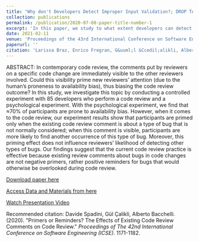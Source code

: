 ```yaml
---
title: "Why don't Developers Detect Improper Input Validation?; DROP TABLE Papers;--"
collection: publications
permalink: /publication/2020-07-08-paper-title-number-1
excerpt: 'In this paper, we study to what extent developers can detect Improper Input Validation (IIV) and investigate underlying reason.'
date: 2021-02-11
venue: 'Proceedings of the 43rd International Conference on Software Engineering (ICSE)'
paperurl: ''
citation: 'Larissa Braz, Enrico Fregran, G&uuml;l &Ccedil;alikli, Alberto Bacchelli. (2021). &quot;Why don&apos;t Developers Detect Improper Input Validation? &#59; DROP TABLE Papers &#59; &#45;&#45;.&quot; <i>Proceedings of the 43rd International Conference on Software Engineering (ICSE)</i>. 499-511.'
---
```


ABSTRACT:
In contemporary code review, the comments put by reviewers on a specific code change are immediately visible to the other reviewers involved. Could this visibility prime new reviewers’ attention (due to the human’s proneness to availability bias), thus biasing the code review outcome? In this study, we investigate this topic by conducting a controlled experiment with 85 developers who perform a code review and a psychological experiment. With the psychological experiment, we find that ≈70% of participants are prone to availability bias. However, when it comes to the code review, our experiment results show that participants are primed only when the existing code review comment is about a type of bug that is not normally considered; when this comment is visible, participants are more likely to find another occurrence of this type of bug. Moreover, this priming effect does not influence reviewers’ likelihood of detecting other types of bugs. Our findings suggest that the current code review practice is effective because existing review comments about bugs in code changes are not negative primers, rather positive reminders for bugs that would otherwise be overlooked during code review. 

[Download paper here](http://gulcalikli.github.io/files/priming.pdf)

[Access Data and Materials from here](https://doi.org/10.5281/zenodo.3653856)

[Watch Presentation Video](https://www.youtube.com/watch?v=5HGAZz7N9Uk)

Recommended citation: Davide Spadini, G&uuml;l &Ccedil;alikli, Alberto Bacchelli. (2020). "Primers or Reminders? The Effects of Existing Code Review Comments on Code Review." <i>Proceedings of The 42nd International Conference on Software Engineering (ICSE)</i>. 1171-1182.
